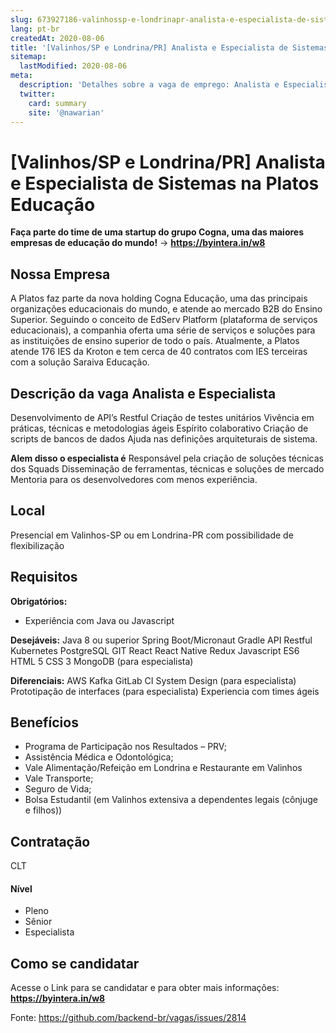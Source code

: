 ```yaml
---
slug: 673927186-valinhossp-e-londrinapr-analista-e-especialista-de-sistemas-na-platos-educacao
lang: pt-br
createdAt: 2020-08-06
title: '[Valinhos/SP e Londrina/PR] Analista e Especialista de Sistemas na Platos Educação - Vaga de Emprego'
sitemap:
  lastModified: 2020-08-06
meta:
  description: 'Detalhes sobre a vaga de emprego: Analista e Especialista Desenvolvimento de API’s Restful Criação de testes unitários Vivência em práticas, técnicas e metodologias ágeis Espírito colaborativo Criação de scripts de bancos de dados Ajuda nas definições arquiteturais de sistema. **Alem disso o especialista é** Responsável pela criação de soluções técnicas dos Squads Disseminação de ferramentas, técnicas e soluções de mercado Mentoria para os desenvolvedores com menos experiência.'
  twitter:
    card: summary
    site: '@nawarian'
---
```


# [Valinhos/SP e Londrina/PR] Analista e Especialista de Sistemas na Platos Educação

**Faça parte do time de uma startup do grupo Cogna, uma das maiores empresas de educação do mundo!** 
-> **https://byintera.in/w8**

## Nossa Empresa

A Platos faz parte da nova holding Cogna Educação, uma das principais organizações educacionais do mundo, e atende ao mercado B2B do Ensino Superior. Seguindo o conceito de EdServ Platform (plataforma de serviços educacionais), a companhia oferta uma série de serviços e soluções para as 
instituições de ensino superior de todo o país. Atualmente, a Platos atende 176 IES da Kroton e tem cerca de 40 contratos com IES terceiras com a solução Saraiva Educação. 

## Descrição da vaga Analista e Especialista

Desenvolvimento de API’s Restful
Criação de testes unitários
Vivência em práticas, técnicas e metodologias ágeis
Espírito colaborativo
Criação de scripts de bancos de dados
Ajuda nas definições arquiteturais de sistema.

**Alem disso o especialista é** 
Responsável pela criação de soluções técnicas dos Squads
Disseminação de ferramentas, técnicas e soluções de mercado
Mentoria para os desenvolvedores com menos experiência.

## Local

Presencial em Valinhos-SP ou em Londrina-PR com possibilidade de flexibilização 

## Requisitos

**Obrigatórios:**
-  Experiência com Java ou Javascript

**Desejáveis:**
Java 8 ou superior
Spring Boot/Micronaut
Gradle
API Restful
Kubernetes
PostgreSQL
GIT
React
React Native
Redux
Javascript ES6
HTML 5
CSS 3
MongoDB (para especialista)

**Diferenciais:**
AWS
Kafka
GitLab CI
System Design (para especialista)
Prototipação de interfaces (para especialista)
Experiencia com times ágeis  

## Benefícios
- Programa de Participação nos Resultados – PRV;
- Assistência Médica e Odontológica;
- Vale Alimentação/Refeição em Londrina e Restaurante em Valinhos
- Vale Transporte;
- Seguro de Vida;
- Bolsa Estudantil (em Valinhos extensiva a dependentes legais (cônjuge e filhos))

## Contratação
CLT

#### Nível
- Pleno
- Sênior
- Especialista

## Como se candidatar
Acesse o Link para se candidatar e para obter mais informações: **https://byintera.in/w8**

Fonte: https://github.com/backend-br/vagas/issues/2814